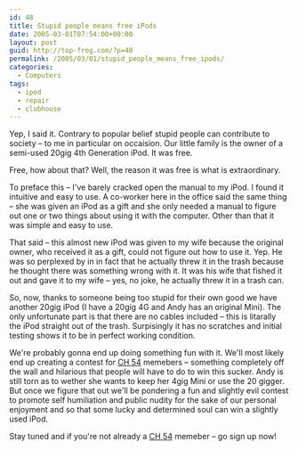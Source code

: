 ```yaml
---
id: 48
title: Stupid people means free iPods
date: 2005-03-01T07:54:00+00:00
layout: post
guid: http://top-frog.com/?p=48
permalink: /2005/03/01/stupid_people_means_free_ipods/
categories:
  - Computers
tags:
  - ipod
  - repair
  - clubhouse
---
```

Yep, I said it. Contrary to popular belief stupid people can contribute to society – to me in particular on occaision. Our little family is the owner of a semi-used 20gig 4th Generation iPod. It was free.

Free, how about that? Well, the reason it was free is what is extraordinary.

To preface this – I've barely cracked open the manual to my iPod. I found it intuitive and easy to use. A co-worker here in the office said the same thing – she was given an iPod as a gift and she only needed a manual to figure out one or two things about using it with the computer. Other than that it was simple and easy to use.

That said – this almost new iPod was given to my wife because the original owner, who received it as a gift, could not figure out how to use it. Yep. He was so perplexed by in in fact that he actually threw it in the trash because he thought there was something wrong with it. It was his wife that fished it out and gave it to my wife – yes, no joke, he actually threw it in a trash can.

So, now, thanks to someone being too stupid for their own good we have another 20gig iPod (I have a 20gig 4G and Andy has an original Mini). The only unfortunate part is that there are no cables included – this is litarally the iPod straight out of the trash. Surpisingly it has no scratches and initial testing shows it to be in perfect working condition.

We're probably gonna end up doing something fun with it. We'll most likely end up creating a contest for [CH 54](http://www.clubhouse54.com) memebers – something completely off the wall and hilarious that people will have to do to win this sucker. Andy is still torn as to wether she wants to keep her 4gig Mini or use the 20 gigger. But once we figure that out we'll be pondering a fun and slightly evil contest to promote self humiliation and public nudity for the sake of our personal enjoyment and so that some lucky and determined soul can win a slightly used iPod.

Stay tuned and if you're not already a [CH 54](http://www.clubhouse54.com) memeber – go sign up now!